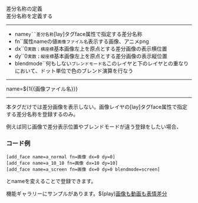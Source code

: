 差分名称の定義  
差分名称を定義する

***
- name`y``差分名称`[lay]タグface属性で指定する差分名称
- fn``属性nameの値`画像ファイル名`表示する画像、アニメpng
- dx``0`実数；横座標`基本画像左上を原点とする差分画像の表示横位置
- dy``0`実数；縦座標`基本画像左上を原点とする差分画像の表示縦位置
- blendmode``何もしない`ブレンドモード名`このレイヤと下のレイヤとの重なりにおいて、ドット単位で色のブレンド演算を行なう

***
name=${1{{画像ファイル名}}}

***
本タグだけでは差分画像を表示しない。画像レイヤの[lay]タグface属性で指定する差分名称を登録するのみ。

例えば同じ画像で差分表示位置やブレンドモードが違う登録をしたい場合、
### コード例
~~~skynovel
[add_face name=a_normal fn=画像 dx=0 dy=0]
[add_face name=a_10_10 fn=画像 dx=10 dy=10]
[add_face name=a_screen fn=画像 dx=0 dy=0 blendmode=screen]
~~~
とnameを変えることで登録できます。


機能ギャラリーにサンプルがあります。$(play)[画像も動画も表情差分](https://famibee.github.io/SKYNovel_gallery/?cur=tag_lay_face)
